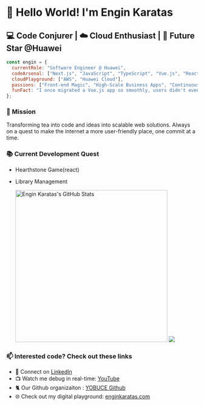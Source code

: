# 👋 Hello World! I'm Engin Karatas 

## 💻 Code Conjurer | ☁️ Cloud Enthusiast | 🌟 Future Star @Huawei 
  
```javascript    
const engin = {   
  currentRole: "Software Engineer @ Huawei",
  codeArsenal: ["Next.js", "JavaScript", "TypeScript", "Vue.js", "React", "Java"],
  cloudPlayground: ["AWS", "Huawei Cloud"],
  passions: ["Front-end Magic", "High-Scale Business Apps", "Continuous Learning"],
  funFact: "I once migrated a Vue.js app so smoothly, users didn't even notice! 🥷"
};
```
 
### 🚀 Mission
Transforming tea into code and ideas into scalable web solutions. Always on a quest to make the internet a more user-friendly place, one commit at a time.

### 📚 Current Development Quest
* Hearthstone Game(react)
* Library Management

  
  <img width="400px" alt="Engin Karatas's GitHub Stats" src="https://awesome-github-stats.azurewebsites.net/user-stats/enginkaratas?theme=tokyonight" />  
  <img src="https://api.visitorbadge.io/api/combined?path=enginkaratas&labelColor=%23f47373&countColor=%23ba68c8&style=flat-square&labelStyle=upper" />
 

### 📫 Interested code? Check out these links
- 💼 Connect on [LinkedIn](https://www.linkedin.com/in/enginkaratas/)
- 📺 Watch me debug in real-time: [YouTube](https://www.youtube.com/@engin_karatas)
- 🐈 Our Github organizaiton : [YOBUCE Github](https://github.com/YOBU-Computer-Engineering)
- 🌐 Check out my digital playground: [enginkaratas.com](https://enginkaratas.com)
